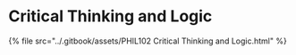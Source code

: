 # Critical Thinking and Logic

{% file src="../.gitbook/assets/PHIL102 Critical Thinking and Logic.html" %}
